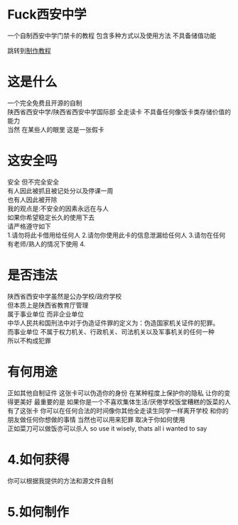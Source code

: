 # Fuck西安中学
一个自制西安中学门禁卡的教程 包含多种方式以及使用方法 不具备储值功能  

跳转到[制作教程](/how-to-make.md)

# 这是什么
一个完全免费且开源的自制  
陕西省西安中学/陕西省西安中学国际部 全走读卡 
不具备任何像饭卡类存储价值的能力  
当然 在某些人的眼里 这是一张假卡

# 这安全吗
安全 但不完全安全  
有人因此被抓且被记处分以及停课一周  
也有人因此被开除  
我的观点是:不安全的因素永远在与人  
如果你希望稳定长久的使用下去  
请严格遵守如下  
1.请勿将此卡借用给任何人
2.请勿你使用此卡的信息泄漏给任何人
3.请勿在任何有老师/熟人的情况下使用
4.

# 是否违法
陕西省西安中学虽然是公办学校/政府学校  
但本质上是陕西省教育厅管理  
属于事业单位 而非企业单位  
中华人民共和国刑法中对于伪造证件罪的定义为：伪造国家机关证件的犯罪。    
而事业单位 不属于权力机关、行政机关、司法机关以及军事机关的任何一种  
所以不构成犯罪


# 有何用途
正如其他自制证件 这张卡可以伪造你的身份
在某种程度上保护你的隐私 让你的变得更美好
最重要的是 如果你是一个不喜欢集体生活/厌倦学校饭堂糟糕的饭菜的人
有了这张卡 你可以在任何合法的时间像你其他全走读生同学一样离开学校
和你的朋友做任何你想做的事情 
当然也可以用来犯罪 
取决于你如何使用  
正如菜刀可以做饭亦可以杀人
so use it wisely, thats all i wanted to say
# 4.如何获得
你可以根据我提供的方法和源文件自制
# 5.如何制作

